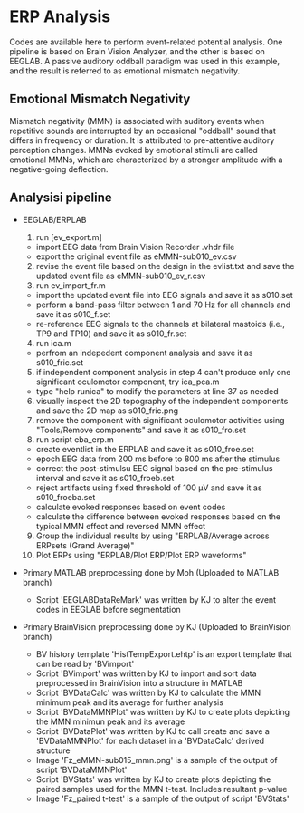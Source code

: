 # ERP Analysis
Codes are available here to perform event-related potential analysis. One pipeline is based on Brain Vision Analyzer, and the other is based on EEGLAB. A passive auditory oddball paradigm was used in this example, and the result is referred to as emotional mismatch negativity.

## Emotional Mismatch Negativity
Mismatch negativity (MMN) is associated with auditory events when repetitive sounds are interrupted by an occasional "oddball" sound that differs in frequency or duration. It is attributed to pre-attentive auditory perception changes. MMNs evoked by emotional stimuli are called emotional MMNs, which are characterized by a stronger amplitude with a negative-going deflection.

## Analysisi pipeline
- EEGLAB/ERPLAB
  1. run [ev_export.m]
    - import EEG data from Brain Vision Recorder .vhdr file
    - export the original event file as eMMN-sub010_ev.csv
  2. revise the event file based on the design in the evlist.txt and save the updated event file as eMMN-sub010_ev_r.csv
  3. run ev_import_fr.m
    - import the updated event file into EEG signals and save it as s010.set
    - perform a band-pass filter between 1 and 70 Hz for all channels and save it as s010_f.set
    - re-reference EEG signals to the channels at bilateral mastoids (i.e., TP9 and TP10) and save it as s010_fr.set
  4. run ica.m
    - perfrom an indepedent component analysis and save it as s010_fric.set
  5. if independent component analysis in step 4 can't produce only one significant oculomotor component, try ica_pca.m 
    - type "help runica" to modify the parameters at line 37 as needed
  6. visually inspect the 2D topography of the independent components and save the 2D map as s010_fric.png
  7. remove the component with significant oculomotor activities using "Tools/Remove components" and save it as s010_fro.set
  8. run script eba_erp.m
    - create eventlist in the ERPLAB and save it as s010_froe.set
    - epoch EEG data from 200 ms before to 800 ms after the stimulus
    - correct the post-stimulsu EEG signal based on the pre-stimulus interval and save it as s010_froeb.set
    - reject artifacts using fixed threshold of 100 µV and save it as s010_froeba.set
    - calculate evoked responses based on event codes
    - calculate the difference between evoked responses based on the typical MMN effect and reversed MMN effect
  9. Group the individual results by using "ERPLAB/Average across ERPsets (Grand Average)"
  10. Plot ERPs using "ERPLAB/Plot ERP/Plot ERP waveforms"
    

- Primary MATLAB preprocessing done by Moh (Uploaded to MATLAB branch) 
  - Script 'EEGLABDataReMark' was written by KJ to alter the event codes in EEGLAB before segmentation


- Primary BrainVision preprocessing done by KJ (Uploaded to BrainVision branch)
  - BV history template 'HistTempExport.ehtp' is an export template that can be read by 'BVimport'
  - Script 'BVimport' was written by KJ to import and sort data preprocessed in BrainVision into a structure in MATLAB
  - Script 'BVDataCalc' was written by KJ to calculate the MMN minimum peak and its average for further analysis
  - Script 'BVDataMMNPlot' was written by KJ to create plots depicting the MMN minimun peak and its average
  - Script 'BVDataPlot' was written by KJ to call create and save a 'BVDataMMNPlot' for each dataset in a 'BVDataCalc' derived structure
  - Image 'Fz_eMMN-sub015_mmn.png' is a sample of the output of script 'BVDataMMNPlot'
  - Script 'BVStats' was written by KJ to create plots depicting the paired samples used for the MMN t-test. Includes resultant p-value
  - Image 'Fz_paired t-test' is a sample of the output of script 'BVStats'
